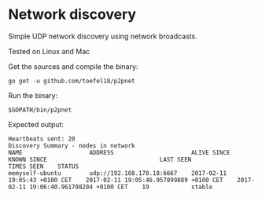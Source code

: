 # Network discovery

Simple UDP network discovery using network broadcasts. 

Tested on Linux and Mac

Get the sources and compile the binary:

    go get -u github.com/toefel18/p2pnet
    
Run the binary: 

    $GOPATH/bin/p2pnet
    
Expected output:

```text
Heartbeats sent: 20
Discovery Summary - nodes in network
NAME                   ADDRESS                      ALIVE SINCE                      KNOWN SINCE                                LAST SEEN                                  TIMES SEEN    STATUS
memyself-ubuntu        udp://192.168.178.18:6667    2017-02-11 19:05:43 +0100 CET    2017-02-11 19:05:46.957899889 +0100 CET    2017-02-11 19:06:40.961708284 +0100 CET    19            stable

```